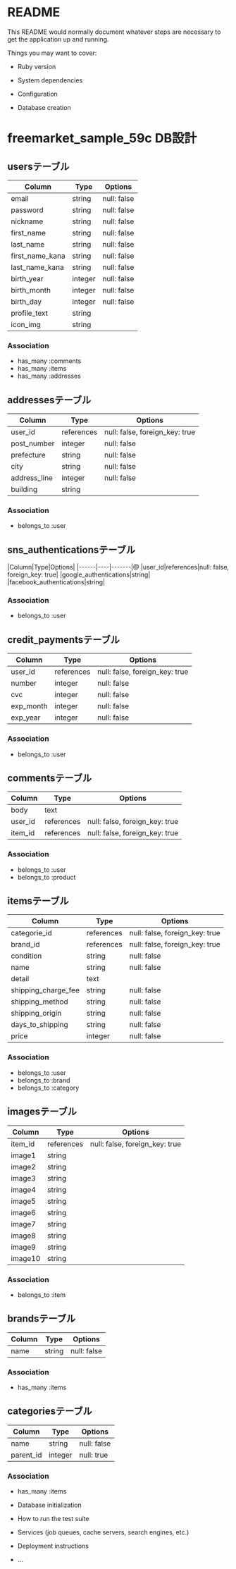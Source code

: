 # README

This README would normally document whatever steps are necessary to get the
application up and running.

Things you may want to cover:

* Ruby version

* System dependencies

* Configuration

* Database creation
# freemarket_sample_59c DB設計
## usersテーブル
|Column|Type|Options|
|------|----|-------|
|email|string|null: false|
|password|string|null: false|
|nickname|string|null: false|
|first_name|string|null: false|
|last_name|string|null: false|
|first_name_kana|string|null: false|
|last_name_kana|string|null: false|
|birth_year|integer|null: false|
|birth_month|integer|null: false|
|birth_day|integer|null: false|
|profile_text|string|
|icon_img|string|
### Association
- has_many :comments
- has_many :items
- has_many :addresses

## addressesテーブル
|Column|Type|Options|
|------|----|-------|
|user_id|references|null: false, foreign_key: true|
|post_number|integer|null: false|
|prefecture|string|null: false|
|city|string|null: false|
|address_line|integer|null: false|
|building|string|
### Association
- belongs_to :user

## sns_authenticationsテーブル
|Column|Type|Options|
|------|----|-------|@
|user_id|references|null: false, foreign_key: true|
|google_authentications|string|
|facebook_authentications|string|
### Association
- belongs_to :user

## credit_paymentsテーブル
|Column|Type|Options|
|------|----|-------|
|user_id|references|null: false, foreign_key: true|
|number|integer|null: false|
|cvc|integer|null: false|
|exp_month|integer|null: false|
|exp_year|integer|null: false|
### Association
- belongs_to :user


## commentsテーブル
|Column|Type|Options|
|------|----|-------|
|body|text|
|user_id|references|null: false, foreign_key: true|
|item_id|references|null: false, foreign_key: true|
### Association
- belongs_to :user
- belongs_to :product

## itemsテーブル
|Column|Type|Options|
|------|----|-------|
|categorie_id|references|null: false, foreign_key: true|
|brand_id|references|null: false, foreign_key: true|
|condition|string|null: false|
|name|string|null: false|
|detail|text|
|shipping_charge_fee|string|null: false|
|shipping_method|string|null: false|
|shipping_origin|string|null: false|
|days_to_shipping|string|null: false|
|price|integer|null: false|
### Association
- belongs_to :user
- belongs_to :brand
- belongs_to :category

## imagesテーブル
|Column|Type|Options|
|------|----|-------|
|item_id|references|null: false, foreign_key: true|
|image1|string||
|image2|string||
|image3|string||
|image4|string||
|image5|string||
|image6|string||
|image7|string||
|image8|string||
|image9|string||
|image10|string||

### Association
- belongs_to :item

## brandsテーブル
|Column|Type|Options|
|------|----|-------|
|name|string|null: false|
### Association
- has_many :items


## categoriesテーブル
|Column|Type|Options|
|------|----|-------|
|name|string|null: false|
|parent_id|integer|null: true|
### Association
- has_many :items



* Database initialization

* How to run the test suite

* Services (job queues, cache servers, search engines, etc.)

* Deployment instructions

* ...
